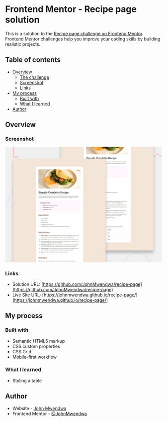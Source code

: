 # Frontend Mentor - Recipe page solution

This is a solution to the [Recipe page challenge on Frontend Mentor](https://www.frontendmentor.io/challenges/recipe-page-KiTsR8QQKm). Frontend Mentor challenges help you improve your coding skills by building realistic projects.

## Table of contents

- [Overview](#overview)
  - [The challenge](#the-challenge)
  - [Screenshot](#screenshot)
  - [Links](#links)
- [My process](#my-process)
  - [Built with](#built-with)
  - [What I learned](#what-i-learned)
- [Author](#author)

## Overview

### Screenshot

![Recipe Page Screenshot](preview.jpg)

### Links

- Solution URL: [https://github.com/JohnMwendwa/recipe-page](https://github.com/JohnMwendwa/recipe-page)
- Live Site URL: [https://johnmwendwa.github.io/recipe-page/](https://johnmwendwa.github.io/recipe-page/)

## My process

### Built with

- Semantic HTML5 markup
- CSS custom properties
- CSS Grid
- Mobile-first workflow

### What I learned

- Styling a table

## Author

- Website - [John Mwendwa](https://johnmwendwa.vercel.app/)
- Frontend Mentor - [@JohnMwendwa](https://www.frontendmentor.io/profile/JohnMwendwa)
